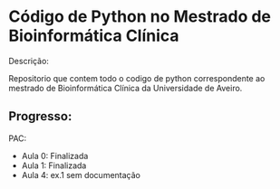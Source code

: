 # Código de Python no Mestrado de Bioinformática Clínica

Descrição:

Repositorio que contem todo o codigo de python correspondente ao mestrado de Bioinformática Clínica da Universidade de Aveiro.

## Progresso:

PAC:

- Aula 0: Finalizada
- Aula 1: Finalizada
- Aula 4: ex.1 sem documentação